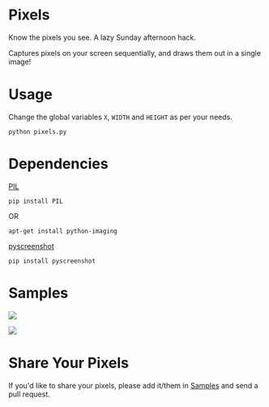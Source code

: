 Pixels
======

Know the pixels you see. A lazy Sunday afternoon hack.

Captures pixels on your screen sequentially, and draws them out in a single image!

Usage
======

Change the global variables `X`, `WIDTH` and `HEIGHT` as per your needs.

    python pixels.py
    
Dependencies
===========

[PIL](http://effbot.org/zone/pil-index.htm)

    pip install PIL

OR

    apt-get install python-imaging

[pyscreenshot](https://github.com/ponty/pyscreenshot/)

    pip install pyscreenshot 

Samples
========

![](https://raw.github.com/thekarangoel/Pixels/master/pixel.png)

![](https://raw.github.com/upwhere/Pixels/master/linuxpixel.png)

Share Your Pixels
==========

If you'd like to share your pixels, please add it/them in [Samples](https://github.com/thekarangoel/Pixels#samples) and send a pull request.
